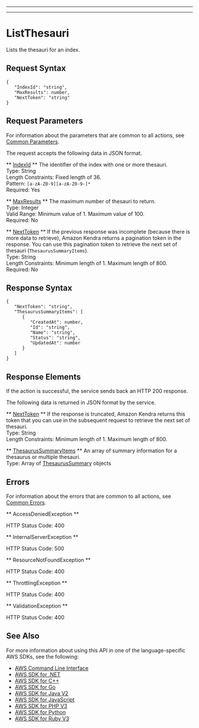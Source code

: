 --------

--------

# ListThesauri<a name="API_ListThesauri"></a>

Lists the thesauri for an index\.

## Request Syntax<a name="API_ListThesauri_RequestSyntax"></a>

```
{
   "IndexId": "string",
   "MaxResults": number,
   "NextToken": "string"
}
```

## Request Parameters<a name="API_ListThesauri_RequestParameters"></a>

For information about the parameters that are common to all actions, see [Common Parameters](CommonParameters.md)\.

The request accepts the following data in JSON format\.

 ** [IndexId](#API_ListThesauri_RequestSyntax) **   <a name="Kendra-ListThesauri-request-IndexId"></a>
The identifier of the index with one or more thesauri\.  
Type: String  
Length Constraints: Fixed length of 36\.  
Pattern: `[a-zA-Z0-9][a-zA-Z0-9-]*`   
Required: Yes

 ** [MaxResults](#API_ListThesauri_RequestSyntax) **   <a name="Kendra-ListThesauri-request-MaxResults"></a>
The maximum number of thesauri to return\.  
Type: Integer  
Valid Range: Minimum value of 1\. Maximum value of 100\.  
Required: No

 ** [NextToken](#API_ListThesauri_RequestSyntax) **   <a name="Kendra-ListThesauri-request-NextToken"></a>
If the previous response was incomplete \(because there is more data to retrieve\), Amazon Kendra returns a pagination token in the response\. You can use this pagination token to retrieve the next set of thesauri \(`ThesaurusSummaryItems`\)\.   
Type: String  
Length Constraints: Minimum length of 1\. Maximum length of 800\.  
Required: No

## Response Syntax<a name="API_ListThesauri_ResponseSyntax"></a>

```
{
   "NextToken": "string",
   "ThesaurusSummaryItems": [ 
      { 
         "CreatedAt": number,
         "Id": "string",
         "Name": "string",
         "Status": "string",
         "UpdatedAt": number
      }
   ]
}
```

## Response Elements<a name="API_ListThesauri_ResponseElements"></a>

If the action is successful, the service sends back an HTTP 200 response\.

The following data is returned in JSON format by the service\.

 ** [NextToken](#API_ListThesauri_ResponseSyntax) **   <a name="Kendra-ListThesauri-response-NextToken"></a>
If the response is truncated, Amazon Kendra returns this token that you can use in the subsequent request to retrieve the next set of thesauri\.   
Type: String  
Length Constraints: Minimum length of 1\. Maximum length of 800\.

 ** [ThesaurusSummaryItems](#API_ListThesauri_ResponseSyntax) **   <a name="Kendra-ListThesauri-response-ThesaurusSummaryItems"></a>
An array of summary information for a thesaurus or multiple thesauri\.  
Type: Array of [ThesaurusSummary](API_ThesaurusSummary.md) objects

## Errors<a name="API_ListThesauri_Errors"></a>

For information about the errors that are common to all actions, see [Common Errors](CommonErrors.md)\.

 ** AccessDeniedException **   
  
HTTP Status Code: 400

 ** InternalServerException **   
  
HTTP Status Code: 500

 ** ResourceNotFoundException **   
  
HTTP Status Code: 400

 ** ThrottlingException **   
  
HTTP Status Code: 400

 ** ValidationException **   
  
HTTP Status Code: 400

## See Also<a name="API_ListThesauri_SeeAlso"></a>

For more information about using this API in one of the language\-specific AWS SDKs, see the following:
+  [AWS Command Line Interface](https://docs.aws.amazon.com/goto/aws-cli/kendra-2019-02-03/ListThesauri) 
+  [AWS SDK for \.NET](https://docs.aws.amazon.com/goto/DotNetSDKV3/kendra-2019-02-03/ListThesauri) 
+  [AWS SDK for C\+\+](https://docs.aws.amazon.com/goto/SdkForCpp/kendra-2019-02-03/ListThesauri) 
+  [AWS SDK for Go](https://docs.aws.amazon.com/goto/SdkForGoV1/kendra-2019-02-03/ListThesauri) 
+  [AWS SDK for Java V2](https://docs.aws.amazon.com/goto/SdkForJavaV2/kendra-2019-02-03/ListThesauri) 
+  [AWS SDK for JavaScript](https://docs.aws.amazon.com/goto/AWSJavaScriptSDK/kendra-2019-02-03/ListThesauri) 
+  [AWS SDK for PHP V3](https://docs.aws.amazon.com/goto/SdkForPHPV3/kendra-2019-02-03/ListThesauri) 
+  [AWS SDK for Python](https://docs.aws.amazon.com/goto/boto3/kendra-2019-02-03/ListThesauri) 
+  [AWS SDK for Ruby V3](https://docs.aws.amazon.com/goto/SdkForRubyV3/kendra-2019-02-03/ListThesauri) 
